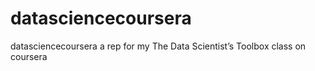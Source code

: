 # datasciencecoursera
datasciencecoursera a rep for my The Data Scientist’s Toolbox class on coursera
